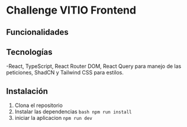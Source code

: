 # Challenge VITIO Frontend

## Funcionalidades


## Tecnologías

-React, TypeScript, React Router DOM, React Query para manejo de las peticiones, ShadCN y Tailwind CSS para estilos.


## Instalación

1. Clona el repositorio
2. Instalar las dependencias `bash npm run install `
3. iniciar la aplicacion `npm run dev `
